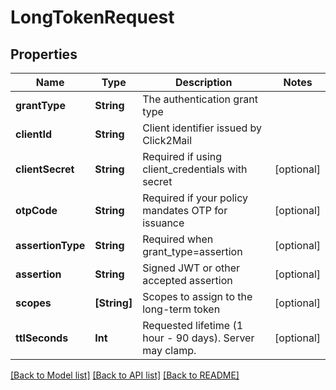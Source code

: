 # LongTokenRequest

## Properties
Name | Type | Description | Notes
------------ | ------------- | ------------- | -------------
**grantType** | **String** | The authentication grant type | 
**clientId** | **String** | Client identifier issued by Click2Mail | 
**clientSecret** | **String** | Required if using client_credentials with secret | [optional] 
**otpCode** | **String** | Required if your policy mandates OTP for issuance | [optional] 
**assertionType** | **String** | Required when grant_type&#x3D;assertion | [optional] 
**assertion** | **String** | Signed JWT or other accepted assertion | [optional] 
**scopes** | **[String]** | Scopes to assign to the long-term token | [optional] 
**ttlSeconds** | **Int** | Requested lifetime (1 hour - 90 days). Server may clamp. | [optional] 

[[Back to Model list]](../README.md#documentation-for-models) [[Back to API list]](../README.md#documentation-for-api-endpoints) [[Back to README]](../README.md)


